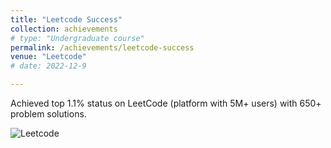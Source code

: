 ```yaml
---
title: "Leetcode Success"
collection: achievements
# type: "Undergraduate course"
permalink: /achievements/leetcode-success
venue: "Leetcode"
# date: 2022-12-9

---
```


Achieved top 1.1% status on LeetCode (platform with 5M+ users) with 650+ problem solutions.

![Leetcode](https://leetcode.com/betabravah/)
